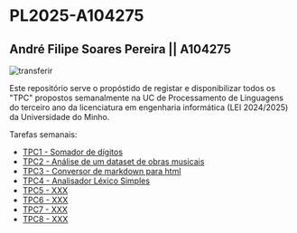 # PL2025-A104275
## André Filipe Soares Pereira || A104275
![transferir](https://github.com/user-attachments/assets/af5777dd-d160-4f26-a5af-8dcdd1df0b2f)

Este repositório serve o propóstido de registar e disponibilizar todos os "TPC" propostos 
semanalmente na UC de Processamento de Linguagens do terceiro ano da licenciatura em engenharia informática (LEI 2024/2025)
da Universidade do Minho.

Tarefas semanais:
- [TPC1 - Somador de dígitos](https://github.com/AndrePereira123/PL2025-A104275/tree/main/TPC1)
- [TPC2 - Análise de um dataset de obras musicais](https://github.com/AndrePereira123/PL2025-A104275/tree/main/TPC2)
- [TPC3 - Conversor de markdown para html](https://github.com/AndrePereira123/PL2025-A104275/tree/main/TPC3)
- [TPC4 - Analisador Léxico Simples](https://github.com/AndrePereira123/PL2025-A104275/tree/main/TPC4)
- [TPC5 - XXX](https://github.com/AndrePereira123/PL2025-A104275/tree/main/TPC5)
- [TPC6 - XXX](https://github.com/AndrePereira123/PL2025-A104275/tree/main/TPC6)
- [TPC7 - XXX](https://github.com/AndrePereira123/PL2025-A104275/tree/main/TPC7)
- [TPC8 - XXX](https://github.com/AndrePereira123/PL2025-A104275/tree/main/TPC8)

